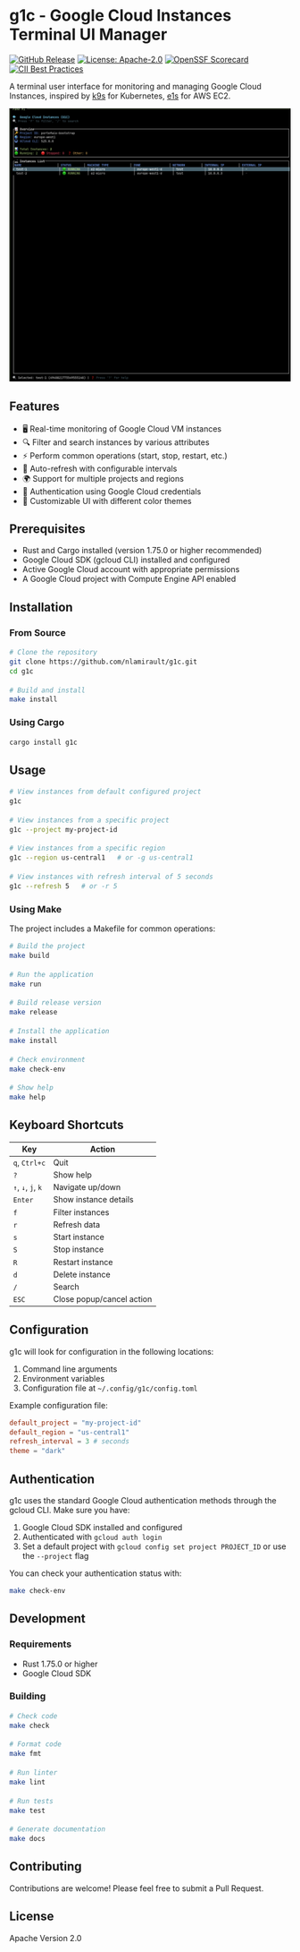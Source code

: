 # g1c - Google Cloud Instances Terminal UI Manager

[![GitHub Release](https://img.shields.io/github/release/nlamirault/g1c.svg?logo=github)](https://github.com/nlamirault/g1c/releases)
[![License: Apache-2.0](https://img.shields.io/badge/License-Apache%202.0-blue.svg)](https://github.com/nlamirault/g1c/blob/main/LICENSE)
[![OpenSSF Scorecard](https://api.scorecard.dev/projects/github.com/nlamirault/g1c/badge)](https://scorecard.dev/viewer/?uri=github.com/nlamirault/g1c)
[![CII Best Practices](https://bestpractices.coreinfrastructure.org/projects/10711/badge)](https://bestpractices.coreinfrastructure.org/projects/10711)

A terminal user interface for monitoring and managing Google Cloud Instances, inspired by
[k9s](https://github.com/derailed/k9s) for Kubernetes, [e1s](https://github.com/keidarcy/e1s) for AWS EC2.

![g1c Screenshot](assets/main-view.png)

## Features

- 🖥️ Real-time monitoring of Google Cloud VM instances
- 🔍 Filter and search instances by various attributes
- ⚡ Perform common operations (start, stop, restart, etc.)
- 🔄 Auto-refresh with configurable intervals
- 🌍 Support for multiple projects and regions
- 🔐 Authentication using Google Cloud credentials
- 🎨 Customizable UI with different color themes

## Prerequisites

- Rust and Cargo installed (version 1.75.0 or higher recommended)
- Google Cloud SDK (gcloud CLI) installed and configured
- Active Google Cloud account with appropriate permissions
- A Google Cloud project with Compute Engine API enabled

## Installation

### From Source

```bash
# Clone the repository
git clone https://github.com/nlamirault/g1c.git
cd g1c

# Build and install
make install
```

### Using Cargo

```bash
cargo install g1c
```

## Usage

```bash
# View instances from default configured project
g1c

# View instances from a specific project
g1c --project my-project-id

# View instances from a specific region
g1c --region us-central1   # or -g us-central1

# View instances with refresh interval of 5 seconds
g1c --refresh 5   # or -r 5
```

### Using Make

The project includes a Makefile for common operations:

```bash
# Build the project
make build

# Run the application
make run

# Build release version
make release

# Install the application
make install

# Check environment
make check-env

# Show help
make help
```

## Keyboard Shortcuts

| Key                | Action                    |
| ------------------ | ------------------------- |
| `q`, `Ctrl+c`      | Quit                      |
| `?`                | Show help                 |
| `↑`, `↓`, `j`, `k` | Navigate up/down          |
| `Enter`            | Show instance details     |
| `f`                | Filter instances          |
| `r`                | Refresh data              |
| `s`                | Start instance            |
| `S`                | Stop instance             |
| `R`                | Restart instance          |
| `d`                | Delete instance           |
| `/`                | Search                    |
| `ESC`              | Close popup/cancel action |

## Configuration

g1c will look for configuration in the following locations:

1. Command line arguments
2. Environment variables
3. Configuration file at `~/.config/g1c/config.toml`

Example configuration file:

```toml
default_project = "my-project-id"
default_region = "us-central1"
refresh_interval = 3 # seconds
theme = "dark"
```

## Authentication

g1c uses the standard Google Cloud authentication methods through the gcloud CLI. Make sure you have:

1. Google Cloud SDK installed and configured
2. Authenticated with `gcloud auth login`
3. Set a default project with `gcloud config set project PROJECT_ID` or use the `--project` flag

You can check your authentication status with:

```bash
make check-env
```

## Development

### Requirements

- Rust 1.75.0 or higher
- Google Cloud SDK

### Building

```bash
# Check code
make check

# Format code
make fmt

# Run linter
make lint

# Run tests
make test

# Generate documentation
make docs
```

## Contributing

Contributions are welcome! Please feel free to submit a Pull Request.

## License

Apache Version 2.0
